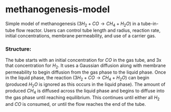 # methanogenesis-model
Simple model of methanogenesis ($3H_2 + CO \rightarrow CH_4 + H_2O$) in a tube-in-tube flow reactor. Users can control tube length and radius, reaction rate, initial concentrations, membrane permeability, and use of a carrier gas. 

### Structure:

The tube starts with an initial concentration for $CO$ in the gas tube, and 3x that concentration for $H_2$. It uses a Gaussian diffusion along with membrane permeability to begin diffusion from the gas phase to the liquid phase. Once in the liquid phase, the reaction ($3H_2 + CO \rightarrow CH_4 + H_2O$) can begin (produced $H_2O$ is ignored as this occurs in the liquid phase). The amount of produced $CH_4$ is diffused across the liquid phase and begins to diffuse into the gas phase until reaching equilibrium. This continues until either all $H_2$ and $CO$ is consumed, or until the flow reaches the end of the tube.
